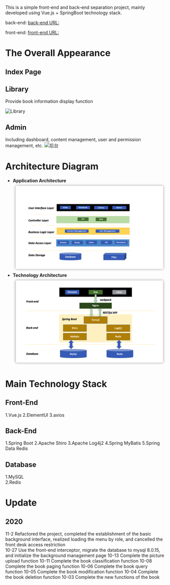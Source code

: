 This is a simple front-end and back-end separation project, mainly developed using Vue.js + SpringBoot technology stack.


back-end: [back-end URL:](https://github.com/diandian2710/Library_Spring-Boot)

front-end: [front-end URL:](https://github.com/diandian2710/Library_Vue)



# The Overall Appearance

## Index Page



## Library

Provide book information display function

![Library](_v_images/20201104215631992_1675479136.png)




## Admin

Including dashboard, content management, user and permission management, etc.
![后台](https://img-blog.csdnimg.cn/20191202200516251.png)

# Architecture Diagram

- **Application Architecture**
![App_Arc](_v_images/20201106123843524_704915436.png)
- **Technology Architecture**
![Tec_Arc](_v_images/20201106123909768_600040565.png)

# Main Technology Stack

## Front-End

1.Vue.js
2.ElementUI
3.axios

## Back-End

1.Spring Boot
2.Apache Shiro
3.Apache Log4j2
4.Spring MyBatis
5.Spring Data Redis

## Database

1.MySQL  
2.Redis



# Update

## 2020
11-2 Refactored the project, completed the establishment of the basic background interface, realized loading the menu by role, and cancelled the front desk access restriction  
10-27 Use the front-end interceptor, migrate the database to mysql 8.0.15, and initialize the background management page 
10-13 Complete the picture upload function 
10-11 Complete the book classification function 
10-08 Complete the book paging function 
10-06 Complete the book query function 
10-05 Complete the book modification function 
10-04 Complete the book deletion function 
10-03 Complete the new functions of the book 
